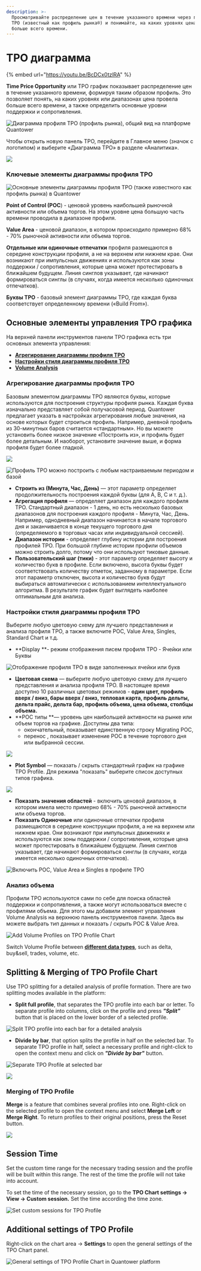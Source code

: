 ```yaml
---
description: >-
  Просматривайте распределение цен в течение указанного времени через профиль
  TPO (известный как профиль рынка®) и понимайте, на каких уровнях цена провела
  больше всего времени.
---
```


# TPO диаграмма

{% embed url="https://youtu.be/BcDCx0tzlRA" %}

**Time Price Opportunity**  или TPO график показывает распределение цен в течение указанного времени, формируя таким образом профиль. Это позволяет понять, на каких уровнях или диапазонах цена провела больше всего времени, а также определить основные уровни поддержки и сопротивления.

![Диаграмма профиля TPO (профиль рынка), общий вид на платформе Quantower](../.gitbook/assets/tpo-profile-chart-general-view.png)

Чтобы открыть новую панель TPO, перейдите в Главное меню (значок с логотипом) и выберите «Диаграмма TPO» в разделе «Аналитика».

![](../.gitbook/assets/menyu-diagramma-tro.png)

### Kлючевые элементы диаграммы профиля TPO

![Основные элементы диаграммы профиля TPO (также известного как профиль рынка) в Quantower](../.gitbook/assets/tpocontrols.png)

**Point of Control (POC**) - ценовой уровень наибольшей рыночной активности или объема торгов. На этом уровне цена большую часть времени проводила в диапазоне профиля.

**Value Area** - ценовой диапазон, в котором происходило примерно 68% - 70% рыночной активности или объема торгов.

**Отдельные или одиночные отпечатки** профиля размещаются в середине конструкции профиля, а не на верхнем или нижнем крае. Они возникают при импульсных движениях и используются как зоны поддержки / сопротивления, которые цена может протестировать в ближайшем будущем. Линия синглов указывает, где начинают формироваться синглы (в случаях, когда имеется несколько одиночных отпечатков).

**Буквы TPO** - базовый элемент диаграммы TPO, где каждая буква соответствует определенному времени («Build From»).

## Основные элементы управления TPO графика

На верхней панели инструментов панели TPO графика есть три основных элемента управления:

* ****[**Агрегирование диаграммы профиля TPO**](tpo-chart.md#agregirovanie-diagrammy-profilya-tpo)****
* ****[**Настройки стиля диаграммы профиля TPO**](tpo-chart.md#nastroiki-stilya-diagrammy-profilya-tpo)****
* [**Volume Analysis**](tpo-chart.md#volume-analysis)

### Агрегирование диаграммы профиля TPO

Базовым элементом диаграммы TPO являются буквы, которые используются для построения структуры профиля рынка. Каждая буква изначально представляет собой получасовой период. Quantower предлагает указать в настройках агрегирования любые значения, на основе которых будет строиться профиль. Например, дневной профиль из 30-минутных баров считается «стандартным». Но вы можете установить более низкое значение «Построить из», и профиль будет более детальным. И наоборот, установите значение выше, и форма профиля будет более гладкой.

![](../.gitbook/assets/custom-period.gif)

![Профиль TPO можно построить с любым настраиваемым периодом и базой](../.gitbook/assets/screenshot\_11.png)

* **Строить из (**Минута, Час, День**)** — этот параметр определяет продолжительность построения каждой буквы (для A, B, C и т. д.).
* **Агрегация профиля** — определяет диапазон для каждого профиля TPO. Стандартный диапазон - 1 день, но есть несколько базовых диапазонов для построения каждого профиля - Минута, Час, День. Например, однодневный диапазон начинается в начале торгового дня и заканчивается в конце текущего торгового дня (определяемого в торговых часах или индивидуальной сессией).
* **Диапазон истории** - определяет глубину истории для построения профилей TPO. При большой глубине истории профили объемов можно строить долго, потому что они используют тиковые данные.
* **Пользовательский шаг (тики)** - этот параметр определяет высоту и количество букв в профиле. Если включено, высота буквы будет соответствовать количеству отметок, заданному в параметре. Если этот параметр отключен, высота и количество букв будут выбираться автоматически с использованием интеллектуального алгоритма. В результате график будет выглядеть наиболее оптимальным для анализа.

### Настройки стиля диаграммы профиля TPO

Выберите любую цветовую схему для лучшего представления и анализа профиля TPO, а также включите POC, Value Area, Singles, Standard Chart и т.д.

* **Display **- режим отображения писем профиля TPO - Ячейки  или Буквы&#x20;

![Отображение профиля TPO в виде заполненных ячейки или букв](../.gitbook/assets/display-boxes-or-letters.png)

* **Цветовая схема** — выберите любую цветовую схему для лучшего представления и анализа профиля TPO. В настоящее время доступно 10 различных цветовых режимов  - **один цвет, профиль вверх / вниз, бары вверх / вниз, тепловая карта, профиль дельты, дельта прайс, дельта бар, профиль объема, цена объема, столбцы объема.**
* **POC типы **— уровень цен наибольшей активности на рынке или объем торгов на графике. Доступны два типа:&#x20;
  * окончательный, показывает единственную строку Migrating POC,
  * перенос ,  показывает изменение POC в течение торгового дня или выбранной сессии.

![](../.gitbook/assets/migrating-poc.gif)

* **Plot Symbol** — показать / скрыть стандартный график на графике TPO Profile.  Для режима "показать" выберите список доступных типов графика.

![](../.gitbook/assets/overlaying-chart.gif)

* **Показать значения областей** - включить ценовой диапазон, в котором имела место примерно 68% - 70% рыночной активности или объема торгов.
* **Показать Одиночные** или одиночные отпечатки профиля размещаются в середине конструкции профиля, а не на верхнем или нижнем крае. Они возникают при импульсных движениях и используются как зоны поддержки / сопротивления, которые цена может протестировать в ближайшем будущем. Линия синглов указывает, где начинают формироваться синглы (в случаях, когда имеется несколько одиночных отпечатков).

![Включить POC, Value Area и Singles в профиле TPO](../.gitbook/assets/key-elemetns-tpo.gif)

### Анализ объема

Профили TPO используются сами по себе для поиска областей поддержки и сопротивления, а также могут использоваться вместе с профилями объема. Для этого мы добавили элемент управления Volume Analysis на верхнюю панель инструментов панели. Здесь вы можете выбрать тип данных и показать / скрыть POC & Value Area.

![Add Volume Profiles on TPO Profile Chart](../.gitbook/assets/volume-analysis-tpo.gif)

Switch Volume Profile between [**different data types**](volume-analysis-tools/#data-types-of-volume-analysis-tools), such as delta, buy\&sell, trades, volume, etc.

## Splitting & Merging of TPO Profile Chart

Use TPO splitting for a detailed analysis of profile formation. There are two splitting modes available in the platform:

* **Split full profile**, that separates the TPO profile into each bar or letter. To separate profile into columns, click on the profile and press _**"Split"**_ button that is placed on the lower border of a selected profile.

![Split TPO profile into each bar for a detailed analysis](../.gitbook/assets/splitting.gif)

* **Divide by bar**, that option splits the profile in half on the selected bar. To separate TPO profile in half, select a necessary profile and right-click to open the context menu and click on _**"Divide by bar"**_ button.

![Separate TPO Profile at selected bar](../.gitbook/assets/divide-at-bar.png)

![](../.gitbook/assets/dividing.gif)

### Merging of TPO Profile

**Merge** is a feature that combines several profiles into one. Right-click on the selected profile to open the context menu and select **Merge Left** or **Merge Right**. To return profiles to their original positions, press the Reset button.

![](../.gitbook/assets/merging-tpo-profile\_market-profile.gif)

## Session Time

Set the custom time range for the necessary trading session and the profile will be built within this range. The rest of the time the profile will not take into account.

To set the time of the necessary session, go to the **TPO Chart settings -> View -> Custom session.** Set the time according the time zone.

![Set custom sessions for TPO Profile](../.gitbook/assets/custom-session-time.gif)

## Additional settings of TPO Profile

Right-click on the chart area -> **Settings** to open the general settings of the TPO Chart panel.

![General settings of TPO Profile Chart in Quantower platform](../.gitbook/assets/tpo-chart-settings.png)
